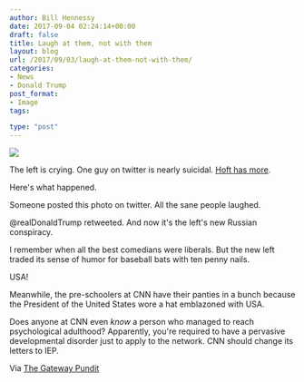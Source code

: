 ```yaml
---
author: Bill Hennessy
date: 2017-09-04 02:24:14+00:00
draft: false
title: Laugh at them, not with them
layout: blog
url: /2017/09/03/laugh-at-them-not-with-them/
categories:
- News
- Donald Trump
post_format:
- Image
tags:

type: "post"
---
```


![](https://hennessysview.com/wp-content/uploads/2017/09/img_0280-1.jpg)


The left is crying. One guy on twitter is nearly suicidal. [Hoft has more](https://www.thegatewaypundit.com/2017/09/trump-trolls-hillary-clintons-book-launch-liberals-wet/).

Here's what happened.

Someone posted this photo on twitter. All the sane people laughed.

@realDonaldTrump retweeted. And now it's the left's new Russian conspiracy.

I remember when all the best comedians were liberals. But the new left traded its sense of humor for baseball bats with ten penny nails.

USA!

Meanwhile, the pre-schoolers at CNN have their panties in a bunch because the President of the United States wore a hat emblazoned with USA.

Does anyone at CNN even _know_ a person who managed to reach psychological adulthood? Apparently, you're required to have a pervasive developmental disorder just to apply to the network. CNN should change its letters to IEP.

Via [The Gateway Pundit](https://www.thegatewaypundit.com/2017/09/fakenews-cnn-says-trump-wrong-wear-usa-hat-texas-unethical/)
